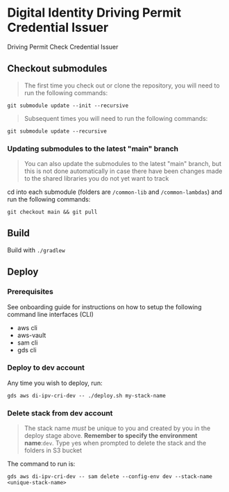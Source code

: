 # Digital Identity Driving Permit Credential Issuer
Driving Permit Check Credential Issuer

## Checkout submodules
> The first time you check out or clone the repository, you will need to run the following commands:
 
`git submodule update --init --recursive`

> Subsequent times you will need to run the following commands:

`git submodule update --recursive`

### Updating submodules to the latest "main" branch
> You can also update the submodules to the latest "main" branch, but this is not done automatically 
> in case there have been changes made to the shared libraries you do not yet want to track

cd into each submodule (folders are `/common-lib` and `/common-lambdas`) and run the following commands:

`git checkout main && git pull`

## Build

Build with `./gradlew`

## Deploy

### Prerequisites

See onboarding guide for instructions on how to setup the following command line interfaces (CLI)
- aws cli
- aws-vault
- sam cli
- gds cli

### Deploy to dev account

Any time you wish to deploy, run:

`gds aws di-ipv-cri-dev -- ./deploy.sh my-stack-name`

### Delete stack from dev account
> The stack name *must* be unique to you and created by you in the deploy stage above.
> **Remember to specify the environment name**:`dev`.
> Type `y`es when prompted to delete the stack and the folders in S3 bucket

The command to run is:

`gds aws di-ipv-cri-dev -- sam delete --config-env dev --stack-name <unique-stack-name>`
